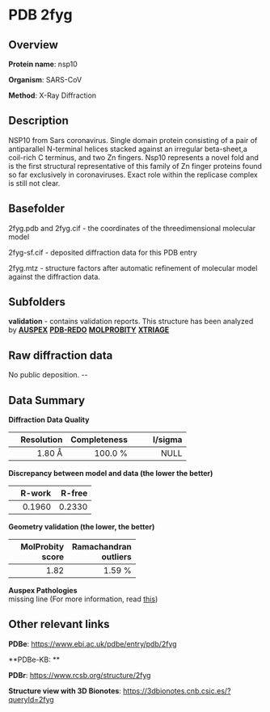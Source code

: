 # PDB 2fyg

## Overview

**Protein name**: nsp10

**Organism**: SARS-CoV

**Method**: X-Ray Diffraction

## Description

NSP10 from Sars coronavirus. Single domain protein consisting of a pair of antiparallel N-terminal helices stacked against an irregular beta-sheet,a coil-rich C terminus, and two Zn fingers. Nsp10 represents a novel fold and is the first structural representative of this family of Zn finger proteins found so far exclusively in coronaviruses. Exact role within the replicase complex is still not clear.

## Basefolder

2fyg.pdb and 2fyg.cif - the coordinates of the threedimensional molecular model

2fyg-sf.cif - deposited diffraction data for this PDB entry

2fyg.mtz - structure factors after automatic refinement of molecular model against the diffraction data.

## Subfolders





**validation** - contains validation reports. This structure has been analyzed by [**AUSPEX**](https://github.com/thorn-lab/coronavirus_structural_task_force/tree/master/pdb/nsp10/SARS-CoV/2fyg/validation/auspex) [**PDB-REDO**](https://github.com/thorn-lab/coronavirus_structural_task_force/tree/master/pdb/nsp10/SARS-CoV/2fyg/validation/pdb-redo) [**MOLPROBITY**](https://github.com/thorn-lab/coronavirus_structural_task_force/tree/master/pdb/nsp10/SARS-CoV/2fyg/validation/molprobity) [**XTRIAGE**](https://github.com/thorn-lab/coronavirus_structural_task_force/blob/master/pdb/nsp10/SARS-CoV/2fyg/validation/Xtriage_output.log)  



## Raw diffraction data

No public deposition. --<br> 

## Data Summary
**Diffraction Data Quality**

|   | Resolution | Completeness| I/sigma |
|---|-------------:|----------------:|--------------:|
|   |1.80 Å|100.0 %|<img width=50/>NULL |

**Discrepancy between model and data (the lower the better)**

|   | **R-work**| **R-free**   
|---|-------------:|----------------:|           
||  0.1960|  0.2330|

**Geometry validation (the lower, the better)**

|   |**MolProbity<br>score**| **Ramachandran<br>outliers** 
|---|-------------:|----------------:|
||  1.82|  1.59 %|

**Auspex Pathologies**<br> missing line (For more information, read [this](https://github.com/thorn-lab/coronavirus_structural_task_force/blob/master/pdb/nsp10/SARS-CoV/2fyg/validation/auspex/2fyg_auspex_comments.txt))

 



## Other relevant links 
**PDBe**:  https://www.ebi.ac.uk/pdbe/entry/pdb/2fyg

**PDBe-KB: ** 
 
**PDBr**: https://www.rcsb.org/structure/2fyg 

**Structure view with 3D Bionotes**: https://3dbionotes.cnb.csic.es/?queryId=2fyg

